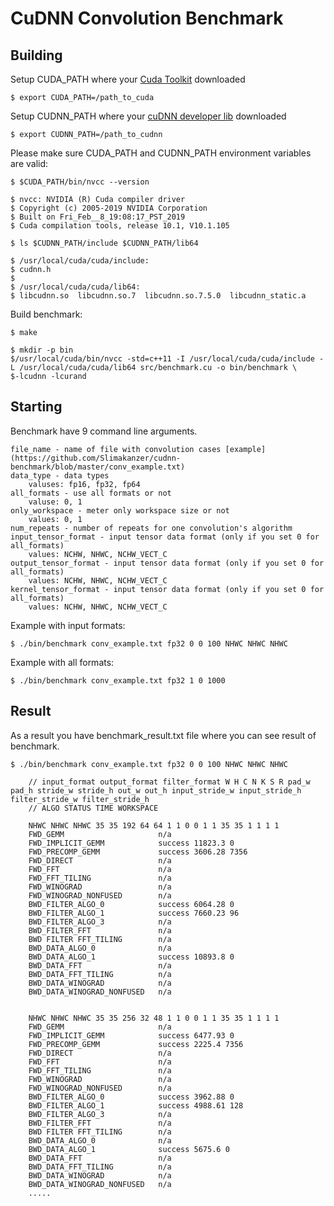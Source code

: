CuDNN Convolution Benchmark
===============

Building
--------
Setup CUDA_PATH where your [Cuda Toolkit](https://docs.nvidia.com/cuda/index.html) downloaded
```shell
$ export CUDA_PATH=/path_to_cuda
```
Setup CUDNN_PATH where your [cuDNN developer lib](https://developer.nvidia.com/cudnn) downloaded
```shell
$ export CUDNN_PATH=/path_to_cudnn
```

Please make sure CUDA_PATH and CUDNN_PATH environment variables are valid:
```shell
$ $CUDA_PATH/bin/nvcc --version
```
```shell
$ nvcc: NVIDIA (R) Cuda compiler driver
$ Copyright (c) 2005-2019 NVIDIA Corporation
$ Built on Fri_Feb__8_19:08:17_PST_2019
$ Cuda compilation tools, release 10.1, V10.1.105
```

```shell
$ ls $CUDNN_PATH/include $CUDNN_PATH/lib64
```
```shell
$ /usr/local/cuda/cuda/include:
$ cudnn.h
$
$ /usr/local/cuda/cuda/lib64:
$ libcudnn.so  libcudnn.so.7  libcudnn.so.7.5.0  libcudnn_static.a
```
Build benchmark:
```shell
$ make
```
```shell
$ mkdir -p bin
$/usr/local/cuda/bin/nvcc -std=c++11 -I /usr/local/cuda/cuda/include -L /usr/local/cuda/cuda/lib64 src/benchmark.cu -o bin/benchmark \
$-lcudnn -lcurand
```

Starting
--------
Benchmark have 9 command line arguments.

    file_name - name of file with convolution cases [example](https://github.com/Slimakanzer/cudnn-benchmark/blob/master/conv_example.txt)
    data_type - data types 
        valuses: fp16, fp32, fp64
    all_formats - use all formats or not
        valuse: 0, 1
    only_workspace - meter only workspace size or not
        values: 0, 1
    num_repeats - number of repeats for one convolution's algorithm
    input_tensor_format - input tensor data format (only if you set 0 for all_formats)
        values: NCHW, NHWC, NCHW_VECT_C
    output_tensor_format - input tensor data format (only if you set 0 for all_formats)
        values: NCHW, NHWC, NCHW_VECT_C
    kernel_tensor_format - input tensor data format (only if you set 0 for all_formats)
        values: NCHW, NHWC, NCHW_VECT_C

Example with input formats:
```shell
$ ./bin/benchmark conv_example.txt fp32 0 0 100 NHWC NHWC NHWC
```
Example with all formats:
```shell
$ ./bin/benchmark conv_example.txt fp32 1 0 1000
```
Result
------
As a result you have benchmark_result.txt file where you can see result of benchmark.
```shell
$ ./bin/benchmark conv_example.txt fp32 0 0 100 NHWC NHWC NHWC
```
        // input_format output_format filter_format W H C N K S R pad_w pad_h stride_w stride_h out_w out_h input_stride_w input_stride_h filter_stride_w filter_stride_h
        // ALGO STATUS TIME WORKSPACE
        
        NHWC NHWC NHWC 35 35 192 64 64 1 1 0 0 1 1 35 35 1 1 1 1
        FWD_GEMM                     n/a
        FWD_IMPLICIT_GEMM            success 11823.3 0
        FWD_PRECOMP_GEMM             success 3606.28 7356
        FWD_DIRECT                   n/a
        FWD_FFT                      n/a
        FWD_FFT_TILING               n/a
        FWD_WINOGRAD                 n/a
        FWD_WINOGRAD_NONFUSED        n/a
        BWD_FILTER_ALGO_0            success 6064.28 0
        BWD_FILTER_ALGO_1            success 7660.23 96
        BWD_FILTER_ALGO_3            n/a
        BWD_FILTER_FFT               n/a
        BWD FILTER FFT_TILING        n/a
        BWD_DATA_ALGO_0              n/a
        BWD_DATA_ALGO_1              success 10893.8 0
        BWD_DATA_FFT                 n/a
        BWD_DATA_FFT_TILING          n/a
        BWD_DATA_WINOGRAD            n/a
        BWD_DATA_WINOGRAD_NONFUSED   n/a


        NHWC NHWC NHWC 35 35 256 32 48 1 1 0 0 1 1 35 35 1 1 1 1
        FWD_GEMM                     n/a
        FWD_IMPLICIT_GEMM            success 6477.93 0
        FWD_PRECOMP_GEMM             success 2225.4 7356
        FWD_DIRECT                   n/a
        FWD_FFT                      n/a
        FWD_FFT_TILING               n/a
        FWD_WINOGRAD                 n/a
        FWD_WINOGRAD_NONFUSED        n/a
        BWD_FILTER_ALGO_0            success 3962.88 0
        BWD_FILTER_ALGO_1            success 4988.61 128
        BWD_FILTER_ALGO_3            n/a
        BWD_FILTER_FFT               n/a
        BWD FILTER FFT_TILING        n/a
        BWD_DATA_ALGO_0              n/a
        BWD_DATA_ALGO_1              success 5675.6 0
        BWD_DATA_FFT                 n/a
        BWD_DATA_FFT_TILING          n/a
        BWD_DATA_WINOGRAD            n/a
        BWD_DATA_WINOGRAD_NONFUSED   n/a
        .....
